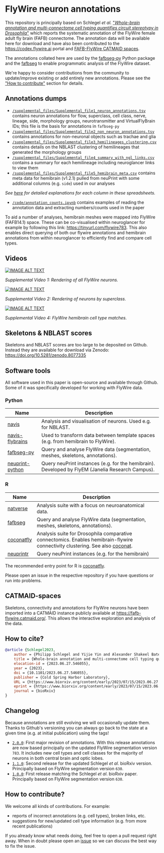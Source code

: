 # FlyWire neuron annotations

This repository is principally based on Schlegel _et al._ ["_Whole-brain annotation and multi-connectome cell typing quantifies circuit stereotypy in Drosophila_"](https://www.biorxiv.org/content/10.1101/2023.06.27.546055v2)
which reports the systematic annotation of the FlyWire female adult fly brain
(FAFB) connectome. The annotation data will be available here for download and have
also been contributed to the https://codex.flywire.ai portal and
[FAFB-FlyWire CATMAID spaces](https://fafb-flywire.catmaid.org/).

The annotations collated here are used by the
[fafbseg-py](https://fafbseg-py.readthedocs.io/) Python package and the
[fafbseg](https://natverse.org/fafbseg/) to enable programmatic analysis of the
FlyWire dataset.

We're happy to consider contributions from the community to update/improve 
existing or add entirely new annotations.
Please see the ["How to contribute"](#How-to-contribute?) section for details.


## Annotations dumps

- [`/supplemental_files/Supplemental_file1_neuron_annotations.tsv`](supplemental_files/Supplemental_file1_neuron_annotations.tsv) contains neuron annotations for flow, superclass, cell class, nerve, lineage, side, morphology groups, neurotransmitter and VirtualFlyBrain IDs; this file is the basis for annotations in `fafbseg-py`
- [`/supplemental_files/Supplemental_file2_non_neuron_annotations.tsv`](supplemental_files/Supplemental_file2_non_neuron_annotations.tsv) contains annotations for non-neuronal objects such as trachae and glia
- [`/supplemental_files/Supplemental_file3_hemilineages_clustering.csv`](supplemental_files/Supplemental_file3_hemilineages_clustering.csv) contains details on the NBLAST clustering of hemilineages that generated the morphology groups
- [`/supplemental_files/Supplemental_file4_summary_with_ngl_links.csv`](supplemental_files/Supplemental_file4_summary_with_ngl_links.csv) contains a summary for each hemilineage including neuroglancer links to view them
- [`/supplemental_files/Supplemental_file5_hemibrain_meta.csv`](supplemental_files/Supplemental_file5_hemibrain_meta.csv) contains meta data for hemibrain (v1.2.1) pulled from neuPrint with some additional columns (e.g. `side`) used in our analyses

_See [here](supplemental_files/Supplemental_files_columns.md) for detailed explanations for each column in these spreadsheets._

- [`/code/annotation_counts.ipynb`](/code/annotation_counts.ipynb) contains examples of
reading the annotation data and extracting numbers/counts used in the paper

To aid a number of analyses, hemibrain meshes were mapped into FlyWire (FAFB14.1) space. These can be co-visualised within neuroglancer for example by following this link: https://tinyurl.com/flywire783. This also enables direct querying of both our flywire annotations and hemibrain annotations from within neuroglancer to efficiently find and compare cell types.

## Videos
[![IMAGE ALT TEXT](http://img.youtube.com/vi/a7YejmMU8CI/0.jpg)](http://www.youtube.com/watch?v=a7YejmMU8CI "Supplemental Video")

_Supplemental Video 1: Rendering of all FlyWire neurons._

[![IMAGE ALT TEXT](http://img.youtube.com/vi/3obmOmQB0ak/0.jpg)](https://www.youtube.com/watch?v=3obmOmQB0ak "Supplemental Video")

_Supplemental Video 2: Rendering of neurons by superclass._

[![IMAGE ALT TEXT](http://img.youtube.com/vi/wX8z8zG6U6s/0.jpg)](https://www.youtube.com/watch?v=wX8z8zG6U6s "Supplemental Video")

_Supplemental Video 4: FlyWire hemibrain cell type matches._


## Skeletons & NBLAST scores
Skeletons and NBLAST scores are too large to be deposited on Github. Instead they are available for download via Zenodo: https://doi.org/10.5281/zenodo.8077335


## Software tools
All software used in this paper is open-source and available through Github. Some of it was specifically developed for working with FlyWire data.

### Python

| Name             | Description |
| ---------------- | ----------- |
| [navis](https://github.com/navis-org/navis)            		   | Analysis and visualisation of neurons. Used e.g. for NBLAST.  |
| [navis-flybrains](https://github.com/navis-org/navis-flybrains)  | Used to transform data between template spaces (e.g. from hemibrain to FlyWire). |
| [fafbseg-py](https://github.com/flyconnectome/fafbseg-py)           | Query and analyse FlyWire data (segmentation, meshes, skeletons, annotations). |
| [neuprint-python](https://github.com/connectome-neuprint/neuprint-python)  | Query neuPrint instances (e.g. for the hemibrain). Developed by FlyEM (Janelia Research Campus). |

### R

| Name             | Description |
| ---------------- | ----------- |
| [natverse](https://natverse.org)        		   | Analysis suite with a focus on neuroanatomical data.  |
| [fafbseg](https://natverse.org/fafbseg)          | Query and analyse FlyWire data (segmentation, meshes, skeletons, annotations). |
| [coconatfly](https://natverse.org/coconatfly)    | Analysis suite for Drosophila comparative connectomics. Enables hemibrain-flywire connectivity clustering. See also [coconat](https://github.com/natverse/coconat). |
| [neuprintr](https://natverse.org/neuprintr)      | Query neuPrint instances (e.g. for the hemibrain) |

The recommended entry point for R is [coconatfly](https://natverse.org/coconatfly).

Please open an issue in the respective repository if you have questions or run into problems.

## CATMAID-spaces
Skeletons, connectivity and annotations for FlyWire neurons have been imported into a CATMAID instance publicly available at https://fafb-flywire.catmaid.org/. This allows the interactive exploration and analysis of the data.

## How to cite?
```bibtex
@article {Schlegel2023,
	author = {Philipp Schlegel and Yijie Yin and Alexander Shakeel Bates and Sven Dorkenwald and Katharina Eichler and Paul Brooks and Daniel S Han and Marina Gkantia and Marcia dos Santos and Eva J Munnelly and Griffin Badalamente and Laia Serratosa Capdevila and Varun Aniruddha Sane and Markus William Pleijzier and Imaan F M Tamimi and Christopher R Dunne and Irene Salgarella and Alexandre Javier and Siqi Fang and Eric Perlman and Tom Kazimiers and Sridhar R Jagannathan and Arie Matsliah and Amy R Sterling and Szi-chieh Yu and Claire E McKellar and FlyWire Consortium and Marta Costa and H. Sebastian Seung and Mala Murthy and Volker Hartenstein and Davi D Bock and Gregory S X E Jefferis},
	title = {Whole-brain annotation and multi-connectome cell typing quantifies circuit stereotypy in Drosophila},
	elocation-id = {2023.06.27.546055},
	year = {2023},
	doi = {10.1101/2023.06.27.546055},
	publisher = {Cold Spring Harbor Laboratory},
	URL = {https://www.biorxiv.org/content/early/2023/07/15/2023.06.27.546055},
	eprint = {https://www.biorxiv.org/content/early/2023/07/15/2023.06.27.546055.full.pdf},
	journal = {bioRxiv}
}
```

## Changelog
Because annotations are still evolving we will occasionally update them. Thanks to Github's versioning you can always go back to the state at a
given time (e.g. at initial publication) using the tags!

- [`2.0.0`](https://github.com/flyconnectome/flywire_annotations/releases/tag/v2.0.0): First major revision of annotations. With this release annotations are now based principally on the updated FlyWire segmentation version `783`. It includes new cell types and cell classes for the majority of neurons in both central brain and optic lobes.
- [`1.1.0`](https://github.com/flyconnectome/flywire_annotations/releases/tag/v1.1.0): Second release for the updated Schlegel *et al*. bioRxiv version. Principally based on FlyWire segmentation version `630`.
- [`1.0.0`](https://github.com/flyconnectome/flywire_annotations/releases/tag/v1.0.0): First release matching the Schlegel *et al*. bioRxiv paper. Principally based on FlyWire segmentation version `630`.

## How to contribute?
We welcome all kinds of contributions. For example:
- reports of incorrect annotations (e.g. cell types), broken links, etc.
- suggestions for new/updated cell type information (e.g. from more recent publications)

If you already know what needs doing, feel free to open a pull request
right away. When in doubt please open an [issue](https://github.com/flyconnectome/flywire_annotations/issues) so we can discuss the best way to fix the issue.
